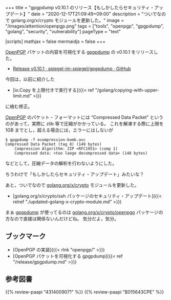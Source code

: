 +++
title = "gpgpdump v0.10.1 のリリース【もしかしたらセキュリティ・アップデート】"
date =  "2020-12-17T21:09:49+09:00"
description = "ついでなので golang.org/x/crypto モジュールを更新した。"
image = "/images/attention/openpgp.png"
tags = ["tools", "openpgp", "gpgpdump", "golang", "security", "vulnerability"]
pageType = "text"

[scripts]
  mathjax = false
  mermaidjs = false
+++

[OpenPGP] パケットの内容を可視化する [gpgpdump] の v0.10.1 をリリースした。

- [Release v0.10.1 · spiegel-im-spiegel/gpgpdump · GitHub](https://github.com/spiegel-im-spiegel/gpgpdump/releases/tag/v0.10.1)

今回は，以前に紹介した

- [io.Copy を上限付きで実行する]({{< ref "/golang/copying-with-upper-limit.md" >}})

に絡む修正。

[OpenPGP] のパケット・フォーマットには “Compressed Data Packet” というのがあって，実際に zlib 等で圧縮がかかっている。
これを解凍する際に上限を 1GB までとし，超える場合には，エラーにはしないが

```text {hl_lines=[4]}
$ gpgpdump -f ecompression-bomb.asc 
Compressed Data Packet (tag 8) (149 bytes)
    Compression Algorithm: ZIP <RFC1951> (comp 1)
    Compressed data: <too laege decompressed data> (148 bytes)
```

などとして，圧縮データの解析を行わないようにした。

ちうわけで「もしかしたらセキュリティ・アップデート」みたいな？

あと，ついでなので [golang.org/x/crypto][crypto] モジュールを更新した。

- [golang.org/x/crypto/ssh パッケージのセキュリティ・アップデート]({{< relref "./updated-golang-x-crypto-module.md" >}})

まぁ [gpgpdump] が使ってるのは [golang.org/x/crypto/openpgp](https://pkg.go.dev/golang.org/x/crypto/openpgp "openpgp · pkg.go.dev") パッケージの方なので直接は関係ないんだけどね。
気分だよ，気分。

## ブックマーク

- [OpenPGP の実装]({{< rlnk "openpgp/" >}})
- [OpenPGP パケットを可視化する gpgpdump]({{< ref "/release/gpgpdump.md" >}})

[gpgpdump]: https://github.com/spiegel-im-spiegel/gpgpdump "spiegel-im-spiegel/gpgpdump: OpenPGP packet visualizer"
[OpenPGP]: http://openpgp.org/
[GnuPG]: https://gnupg.org/ "The GNU Privacy Guard"
[RFC 4880]: https://tools.ietf.org/html/rfc4880
[RFC 4880bis]: https://datatracker.ietf.org/doc/draft-ietf-openpgp-rfc4880bis/
[Go]: https://golang.org/ "The Go Programming Language"
[crypto]: https://pkg.go.dev/golang.org/x/crypto "crypto · pkg.go.dev"

## 参考図書

{{% review-paapi "4314009071" %}} <!-- 暗号化 プライバシーを救った反乱者たち -->
{{% review-paapi "B015643CPE" %}} <!-- 暗号技術入門 第3版 -->
